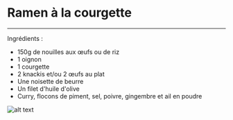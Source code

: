 # Ramen à la courgette
***
Ingrédients :
- 150g de nouilles aux œufs ou de riz
- 1 oignon
- 1 courgette
- 2 knackis et/ou 2 œufs au plat
- Une noisette de beurre
- Un filet d'huile d'olive
- Curry, flocons de piment, sel, poivre, gingembre et ail en poudre

![alt text]()

